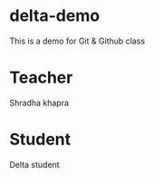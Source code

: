 # delta-demo
This is a demo for Git &amp; Github class

# Teacher
Shradha khapra

# Student
Delta student
